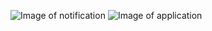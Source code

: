  ![Image of notification](https://i.imgur.com/6xVuO8P.jpg)
![Image of application](https://i.imgur.com/lkndKII.jpg)
